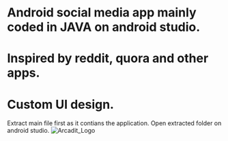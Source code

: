 # Android social media app mainly coded in JAVA on android studio. 
# Inspired by reddit, quora and other apps.
# Custom UI design.

Extract main file first as it contians the application. Open extracted folder on android studio.
![Arcadit_Logo](https://user-images.githubusercontent.com/67862188/129034334-2eae80fa-dc60-4754-8374-4ebbd17f43fc.png)

